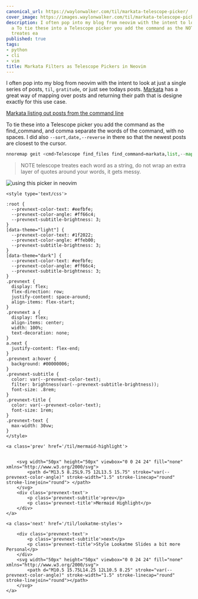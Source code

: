 ```yaml
---
canonical_url: https://waylonwalker.com/til/markata-telescope-picker/
cover_image: https://images.waylonwalker.com/til/markata-telescope-picker.png
description: I often pop into my blog from neovim with the intent to look at just
  a To tie these into a Telescope picker you add the command as the NOTE telescope
  treates ea
published: true
tags:
- python
- cli
- vim
title: Markata Filters as Telescope Pickers in Neovim
---
```


I often pop into my blog from neovim with the intent to look at just a single series of posts, `til`, `gratitude`, or just see todays posts. [Markata](https://markata.dev/) has a great way of mapping over posts and returning their path that is designe exactly for this use case.

[Markata listing out posts from the command line](https://images.waylonwalker.com/markta-list-todays-posts.png)

To tie these into a Telescope picker you add the command as the find_command, and comma separate the words of the command, with no spaces.  I did also `--sort,date,--reverse` in there so that the newest posts are closest to the cursor.

``` python
nnoremap geit <cmd>Telescope find_files find_command=markata,list,--map,path,--filter,date==today<cr> nnoremap geil <cmd>Telescope find_files find_command=markata,list,--map,path,--filter,templateKey=='til',--sort,date,--reverse<cr> nnoremap geig <cmd>Telescope find_files find_command=markata,list,--map,path,--filter,templateKey=='gratitude',--sort,date,--reverse<cr>
```

> NOTE telescope treates each word as a string, do not wrap an extra
> layer of quotes around your words, it gets messy.

![using this picker in neovim](https://images.waylonwalker.com/markata-list-telescope-picker.png)
<div class='prevnext'>

    <style type='text/css'>

    :root {
      --prevnext-color-text: #eefbfe;
      --prevnext-color-angle: #ff66c4;
      --prevnext-subtitle-brightness: 3;
    }
    [data-theme="light"] {
      --prevnext-color-text: #1f2022;
      --prevnext-color-angle: #ffeb00;
      --prevnext-subtitle-brightness: 3;
    }
    [data-theme="dark"] {
      --prevnext-color-text: #eefbfe;
      --prevnext-color-angle: #ff66c4;
      --prevnext-subtitle-brightness: 3;
    }
    .prevnext {
      display: flex;
      flex-direction: row;
      justify-content: space-around;
      align-items: flex-start;
    }
    .prevnext a {
      display: flex;
      align-items: center;
      width: 100%;
      text-decoration: none;
    }
    a.next {
      justify-content: flex-end;
    }
    .prevnext a:hover {
      background: #00000006;
    }
    .prevnext-subtitle {
      color: var(--prevnext-color-text);
      filter: brightness(var(--prevnext-subtitle-brightness));
      font-size: .8rem;
    }
    .prevnext-title {
      color: var(--prevnext-color-text);
      font-size: 1rem;
    }
    .prevnext-text {
      max-width: 30vw;
    }
    </style>
    
    <a class='prev' href='/til/mermaid-highlight'>
    

        <svg width="50px" height="50px" viewbox="0 0 24 24" fill="none" xmlns="http://www.w3.org/2000/svg">
            <path d="M13.5 8.25L9.75 12L13.5 15.75" stroke="var(--prevnext-color-angle)" stroke-width="1.5" stroke-linecap="round" stroke-linejoin="round"> </path>
        </svg>
        <div class='prevnext-text'>
            <p class='prevnext-subtitle'>prev</p>
            <p class='prevnext-title'>Mermaid Highlight</p>
        </div>
    </a>
    
    <a class='next' href='/til/lookatme-styles'>
    
        <div class='prevnext-text'>
            <p class='prevnext-subtitle'>next</p>
            <p class='prevnext-title'>Style Lookatme Slides a bit more Personal</p>
        </div>
        <svg width="50px" height="50px" viewbox="0 0 24 24" fill="none" xmlns="http://www.w3.org/2000/svg">
            <path d="M10.5 15.75L14.25 12L10.5 8.25" stroke="var(--prevnext-color-angle)" stroke-width="1.5" stroke-linecap="round" stroke-linejoin="round"></path>
        </svg>
    </a>
  </div>